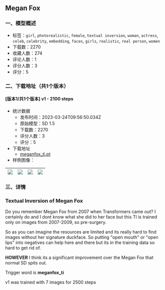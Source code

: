 ## Megan Fox
### 一、模型概述

- 标签：`girl`, `photorealistic`, `female`, `textual inversion`, `woman`, `actress`, `celeb`, `celebrity`, `embedding`, `faces`, `girls`, `realistic`, `real person`, `women`
- 下载数：2270
- 收藏人数：274
- 评论人数：1
- 评分人数：3
- 评分：5

### 二、下载地址（共1个版本）

#### [版本1/共1个版本] v1 - 2100 steps

- 统计数据
  - 发布时间：2023-03-24T09:56:50.034Z
  - 原始模型：SD 1.5
  - 下载数：2270
  - 评分人数：3
  - 评分：5
- 下载地址
  - [meganfox_ti.pt](https://civitai.com/api/download/models/25628)
- 样例图像：

| <img src="https://image.civitai.com/xG1nkqKTMzGDvpLrqFT7WA/1419200b-d7bc-466f-9fe7-bbe4dceebf00/width=450/281649.jpeg" /> | <img src="https://image.civitai.com/xG1nkqKTMzGDvpLrqFT7WA/76c41f98-f2bd-45f8-0708-b3e7ade4bf00/width=450/281661.jpeg" /> | <img src="https://image.civitai.com/xG1nkqKTMzGDvpLrqFT7WA/244d69e7-a1d9-4385-ce10-35d4cfb8d000/width=450/281660.jpeg" /> | <img src="https://image.civitai.com/xG1nkqKTMzGDvpLrqFT7WA/95021d75-da14-40bc-9c21-704494e4bd00/width=450/281659.jpeg" /> |
| ---- | ---- | ---- | ---- |


### 三、详情
<h3>Textual Inversion of Megan Fox</h3><p></p><p>Do you remember Megan Fox from 2007 when Transformers came out? I certainly do and I dont know what she did to her face but this TI is trained only on images from 2007-2009, so pre-surgery.</p><p></p><p>So as you can imagine the resources are limited and its really hard to find images without her signature duckface. So putting "open mouth" or "open lips" into negatives can help here and there but its in the training data so hard to get rid of.</p><p></p><p><strong>HOWEVER</strong> I think its a significant improvement over the Megan Fox that normal SD spits out.</p><p></p><p>Trigger word is <strong>meganfox_ti</strong></p><p></p><p>v1 was trained with 7 images for 2500 steps</p>